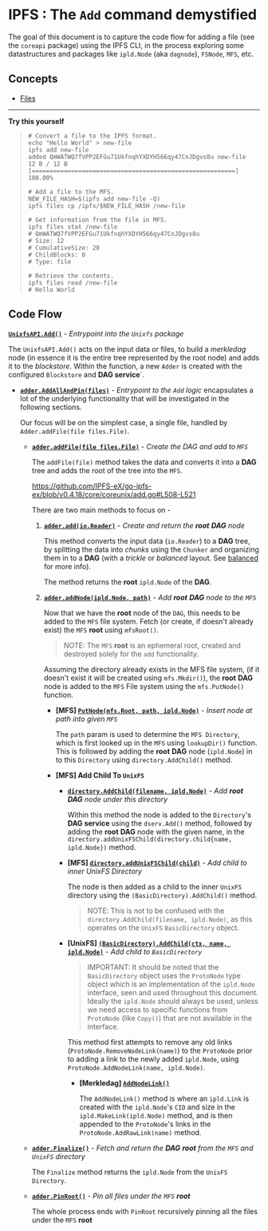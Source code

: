 # IPFS : The `Add` command demystified

The goal of this document is to capture the code flow for adding a file (see the `coreapi` package) using the IPFS CLI, in the process exploring some datastructures and packages like `ipld.Node` (aka `dagnode`), `FSNode`, `MFS`, etc.

## Concepts
- [Files](https://github.com/ipfs/docs/issues/133)

--- 

**Try this yourself**
> 
> ```
> # Convert a file to the IPFS format.
> echo "Hello World" > new-file
> ipfs add new-file
> added QmWATWQ7fVPP2EFGu71UkfnqhYXDYH566qy47CnJDgvs8u new-file
> 12 B / 12 B [=========================================================] 100.00%
>
> # Add a file to the MFS.
> NEW_FILE_HASH=$(ipfs add new-file -Q)
> ipfs files cp /ipfs/$NEW_FILE_HASH /new-file
> 
> # Get information from the file in MFS.
> ipfs files stat /new-file
> # QmWATWQ7fVPP2EFGu71UkfnqhYXDYH566qy47CnJDgvs8u
> # Size: 12
> # CumulativeSize: 20
> # ChildBlocks: 0
> # Type: file
> 
> # Retrieve the contents.
> ipfs files read /new-file
> # Hello World
> ```

## Code Flow

**[`UnixfsAPI.Add()`](https://github.com/IPFS-eX/go-ipfs-ex/blob/v0.4.18/core/coreapi/unixfs.go#L31)** - *Entrypoint into the `Unixfs` package*

The `UnixfsAPI.Add()` acts on the input data or files, to build a _merkledag_ node (in essence it is the entire tree represented by the root node) and adds it to the _blockstore_.
Within the function, a new `Adder` is created with the configured `Blockstore` and __DAG service__`. 

- **[`adder.AddAllAndPin(files)`](https://github.com/IPFS-eX/go-ipfs-ex/blob/v0.4.18/core/coreunix/add.go#L403)** - *Entrypoint to the `Add` logic*
    encapsulates a lot of the underlying functionality that will be investigated in the following sections. 

    Our focus will be on the simplest case, a single file, handled by `Adder.addFile(file files.File)`. 

  - **[`adder.addFile(file files.File)`](https://github.com/IPFS-eX/go-ipfs-ex/blob/v0.4.18/core/coreunix/add.go#L450)** - *Create the _DAG_ and add to `MFS`*

      The `addFile(file)` method takes the data and converts it into a __DAG__ tree and adds the root of the tree into the `MFS`.

      https://github.com/IPFS-eX/go-ipfs-ex/blob/v0.4.18/core/coreunix/add.go#L508-L521

      There are two main methods to focus on -

      1. **[`adder.add(io.Reader)`](https://github.com/IPFS-eX/go-ipfs-ex/blob/v0.4.18/core/coreunix/add.go#L115)** - *Create and return the **root** __DAG__ node*

          This method converts the input data (`io.Reader`) to a __DAG__ tree, by splitting the data into _chunks_ using the `Chunker` and organizing them in to a __DAG__ (with a *trickle* or *balanced* layout. See [balanced](https://github.com/ipfs/go-unixfs/blob/6b769632e7eb8fe8f302e3f96bf5569232e7a3ee/importer/balanced/builder.go) for more info). 

          The method returns the **root** `ipld.Node` of the __DAG__.

      2. **[`adder.addNode(ipld.Node, path)`](https://github.com/IPFS-eX/go-ipfs-ex/blob/v0.4.18/core/coreunix/add.go#L366)** - *Add **root** __DAG__ node to the `MFS`*

          Now that we have the **root** node of the `DAG`, this needs to be added to the `MFS` file system. 
          Fetch (or create, if doesn't already exist) the `MFS` **root** using `mfsRoot()`. 

          > NOTE: The `MFS` **root** is an ephemeral root, created and destroyed solely for the `add` functionality.

          Assuming the directory already exists in the MFS file system, (if it doesn't exist it will be created using `mfs.Mkdir()`), the **root** __DAG__ node is added to the `MFS` File system using the `mfs.PutNode()` function.

          - **[MFS] [`PutNode(mfs.Root, path, ipld.Node)`](https://github.com/ipfs/go-mfs/blob/v0.1.18/ops.go#L86)** - *Insert node at path into given `MFS`*

              The `path` param is used to determine the `MFS Directory`, which is first looked up in the `MFS` using `lookupDir()` function. This is followed by adding the **root** __DAG__ node (`ipld.Node`) in to this `Directory` using `directory.AddChild()` method.

          - **[MFS] Add Child To `UnixFS`**
            - **[`directory.AddChild(filename, ipld.Node)`](https://github.com/ipfs/go-mfs/blob/v0.1.18/dir.go#L350)** - *Add **root** __DAG__ node under this directory*

                Within this method the node is added to the `Directory`'s __DAG service__ using the `dserv.Add()` method, followed by adding the **root** __DAG__ node with the given name, in the `directory.addUnixFSChild(directory.child{name, ipld.Node})` method.

            - **[MFS] [`directory.addUnixFSChild(child)`](https://github.com/ipfs/go-mfs/blob/v0.1.18/dir.go#L375)** - *Add child to inner UnixFS Directory*

                The node is then added as a child to the inner `UnixFS` directory using the `(BasicDirectory).AddChild()` method.

                > NOTE: This is not to be confused with the `directory.AddChild(filename, ipld.Node)`, as this operates on the `UnixFS` `BasicDirectory` object.

            - **[UnixFS] [`(BasicDirectory).AddChild(ctx, name, ipld.Node)`](https://github.com/ipfs/go-unixfs/blob/v1.1.16/io/directory.go#L137)** - *Add child to `BasicDirectory`*

                > IMPORTANT: It should be noted that the `BasicDirectory` object uses the `ProtoNode` type object which is an implementation of the `ipld.Node` interface, seen and used throughout this document. Ideally the `ipld.Node` should always be used, unless we need access to specific functions from `ProtoNode` (like `Copy()`) that are not available in the interface.

                This method first attempts to remove any old links (`ProtoNode.RemoveNodeLink(name)`) to the `ProtoNode` prior to adding a link to the newly added `ipld.Node`, using `ProtoNode.AddNodeLink(name, ipld.Node)`.

                - **[Merkledag] [`AddNodeLink()`](https://github.com/ipfs/go-merkledag/blob/v1.1.15/node.go#L99)**

                  The `AddNodeLink()` method is where an `ipld.Link` is created with the `ipld.Node`'s `CID` and size in the `ipld.MakeLink(ipld.Node)` method, and is then appended to the `ProtoNode`'s links in the `ProtoNode.AddRawLink(name)` method.

  - **[`adder.Finalize()`](https://github.com/IPFS-eX/go-ipfs-ex/blob/v0.4.18/core/coreunix/add.go#L200)** - *Fetch and return the __DAG__ **root** from the `MFS` and `UnixFS` directory*

      The `Finalize` method returns the `ipld.Node` from the `UnixFS` `Directory`.

  - **[`adder.PinRoot()`](https://github.com/IPFS-eX/go-ipfs-ex/blob/v0.4.18/core/coreunix/add.go#L171)** - *Pin all files under the `MFS` **root***

    The whole process ends with `PinRoot` recursively pinning all the files under the `MFS` **root**

